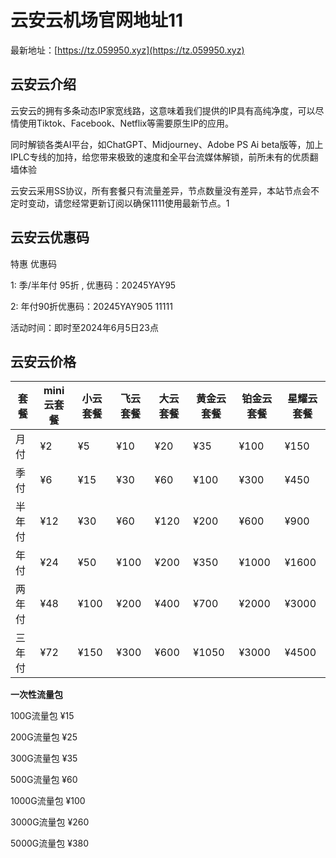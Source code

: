 # 云安云机场官网地址11

最新地址：[https://tz.059950.xyz](https://tz.059950.xyz)

## 云安云介绍

云安云的拥有多条动态IP家宽线路，这意味着我们提供的IP具有高纯净度，可以尽情使用Tiktok、Facebook、Netflix等需要原生IP的应用。

同时解锁各类AI平台，如ChatGPT、Midjourney、Adobe PS Ai beta版等，加上IPLC专线的加持，给您带来极致的速度和全平台流媒体解锁，前所未有的优质翻墙体验

云安云采用SS协议，所有套餐只有流量差异，节点数量没有差异，本站节点会不定时变动，请您经常更新订阅以确保1111使用最新节点。1

## 云安云优惠码

特惠 优惠码

1: 季/半年付 95折 , 优惠码：20245YAY95

2: 年付90折优惠码：20245YAY905 11111

活动时间：即时至2024年6月5日23点

## 云安云价格

|套餐|mini云套餐|小云套餐|飞云套餐|大云套餐|黄金云套餐|铂金云套餐|星耀云套餐|
|----|----|----|----|----|----|----|----|
|月付|¥2|¥5|¥10|¥20|¥35|¥100|¥150|
|季付|¥6|¥15|¥30|¥60|¥100|¥300|¥450|
|半年付|¥12|¥30|¥60|¥120|¥200|¥600|¥900|
|年付|¥24|¥50|¥100|¥200|¥350|¥1000|¥1600|
|两年付|¥48|¥100|¥200|¥400|¥700|¥2000|¥3000|
|三年付|¥72|¥150|¥300|¥600|¥1050|¥3000|¥4500|

**一次性流量包**

100G流量包 ¥15

200G流量包 ¥25

300G流量包 ¥35

500G流量包 ¥60

1000G流量包 ¥100

3000G流量包 ¥260

5000G流量包 ¥380



